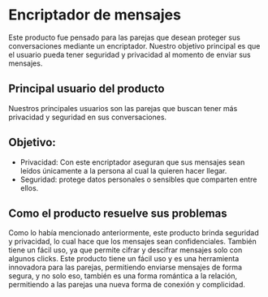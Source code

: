 # Encriptador de mensajes
Este producto fue pensado para las parejas que desean proteger sus conversaciones mediante un  encriptador. Nuestro objetivo principal es que el usuario pueda tener seguridad y privacidad al momento de enviar sus mensajes.

## Principal usuario del producto
Nuestros principales usuarios son las parejas que buscan tener más privacidad y seguridad en sus conversaciones.

## Objetivo:
* Privacidad: Con este encriptador aseguran que sus mensajes sean leídos únicamente a la persona al cual la quieren hacer llegar.
* Seguridad: protege datos personales o sensibles que comparten entre ellos.

## Como el producto resuelve sus problemas
Como lo había mencionado anteriormente, este producto brinda seguridad y privacidad, lo cual hace que los mensajes sean confidenciales. También tiene un fácil uso, ya que permite cifrar y descifrar mensajes solo con algunos clicks. Este producto tiene un fácil uso y es una herramienta innovadora para las parejas, permitiendo enviarse mensajes de forma segura, y no solo eso, también es una forma romántica a la relación, permitiendo a las parejas una nueva forma de conexión y complicidad.